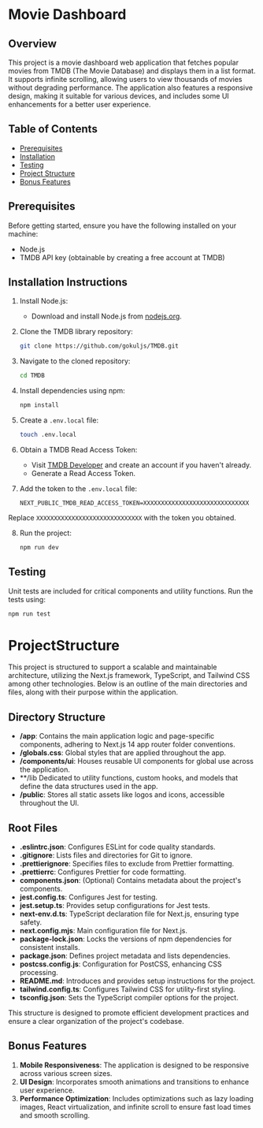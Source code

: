# Movie Dashboard

## Overview

This project is a movie dashboard web application that fetches popular movies from TMDB (The Movie Database) and displays them in a list format. It supports infinite scrolling, allowing users to view thousands of movies without degrading performance. The application also features a responsive design, making it suitable for various devices, and includes some UI enhancements for a better user experience.

## Table of Contents

- [Prerequisites](#prerequisites)
- [Installation](#installation)
- [Testing](#testing)
- [Project Structure](#ProjectStructure)
- [Bonus Features](#bonus-features)

## Prerequisites

Before getting started, ensure you have the following installed on your machine:

- Node.js
- TMDB API key (obtainable by creating a free account at TMDB)

## Installation Instructions

1. Install Node.js:
    - Download and install Node.js from [nodejs.org](https://nodejs.org/).
   
2. Clone the TMDB library repository:
    ```bash
    git clone https://github.com/gokuljs/TMDB.git
    ```

3. Navigate to the cloned repository:
    ```bash
    cd TMDB
    ```

4. Install dependencies using npm:
    ```bash
    npm install
    ```

5. Create a `.env.local` file:
    ```bash
    touch .env.local
    ```

6. Obtain a TMDB Read Access Token:
    - Visit [TMDB Developer](https://developer.themoviedb.org/docs/getting-started) and create an account if you haven't already.
    - Generate a Read Access Token.

7. Add the token to the `.env.local` file:
    ```plaintext
    NEXT_PUBLIC_TMDB_READ_ACCESS_TOKEN=XXXXXXXXXXXXXXXXXXXXXXXXXXXXXX
    ```

Replace `XXXXXXXXXXXXXXXXXXXXXXXXXXXXXX` with the token you obtained.

8. Run the project:
    ```bash
    npm run dev
    ```

## Testing

Unit tests are included for critical components and utility functions. Run the tests using:

```bash
npm run test
```
# ProjectStructure

This project is structured to support a scalable and maintainable architecture, utilizing the Next.js framework, TypeScript, and Tailwind CSS among other technologies. Below is an outline of the main directories and files, along with their purpose within the application.

## Directory Structure

- **/app**: Contains the main application logic and page-specific components, adhering to Next.js 14 app router folder conventions.
- **/globals.css**: Global styles that are applied throughout the app.
- **/components/ui**: Houses reusable UI components for global use across the application.
- **/lib Dedicated to utility functions, custom hooks, and models that define the data structures used in the app.
- **/public**: Stores all static assets like logos and icons, accessible throughout the UI.

## Root Files

- **.eslintrc.json**: Configures ESLint for code quality standards.
- **.gitignore**: Lists files and directories for Git to ignore.
- **.prettierignore**: Specifies files to exclude from Prettier formatting.
- **.prettierrc**: Configures Prettier for code formatting.
- **components.json**: (Optional) Contains metadata about the project's components.
- **jest.config.ts**: Configures Jest for testing.
- **jest.setup.ts**: Provides setup configurations for Jest tests.
- **next-env.d.ts**: TypeScript declaration file for Next.js, ensuring type safety.
- **next.config.mjs**: Main configuration file for Next.js.
- **package-lock.json**: Locks the versions of npm dependencies for consistent installs.
- **package.json**: Defines project metadata and lists dependencies.
- **postcss.config.js**: Configuration for PostCSS, enhancing CSS processing.
- **README.md**: Introduces and provides setup instructions for the project.
- **tailwind.config.ts**: Configures Tailwind CSS for utility-first styling.
- **tsconfig.json**: Sets the TypeScript compiler options for the project.

This structure is designed to promote efficient development practices and ensure a clear organization of the project's codebase.



## Bonus Features

1. **Mobile Responsiveness**: The application is designed to be responsive across various screen sizes.
2. **UI Design**: Incorporates smooth animations and transitions to enhance user experience.
3. **Performance Optimization**: Includes optimizations such as lazy loading images, React virtualization, and infinite scroll to ensure fast load times and smooth scrolling.




